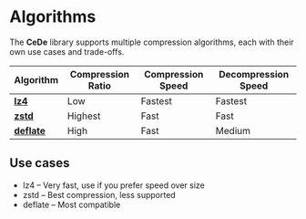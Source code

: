 # Algorithms

The **CeDe** library supports multiple compression algorithms, each with their own use cases and trade-offs.

| Algorithm | Compression Ratio | Compression Speed | Decompression Speed |
| - | - | - | - |
| **[lz4](https://github.com/lz4/lz4)** | Low | Fastest | Fastest |
| **[zstd](https://github.com/facebook/zstd)** | Highest | Fast | Fast |
| **[deflate](https://www.pkware.com)** | High | Fast | Medium |

## Use cases

- lz4 – Very fast, use if you prefer speed over size
- zstd – Best compression, less supported
- deflate – Most compatible

